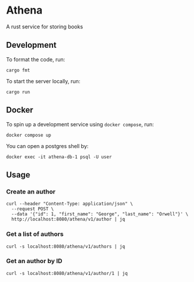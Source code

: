 # Athena
A rust service for storing books

## Development

To format the code, run:

```shell
cargo fmt
```

To start the server locally, run:

```shell
cargo run
```

## Docker

To spin up a development service using `docker compose`, run:

```shell
docker compose up
```

You can open a postgres shell by:

```shell
docker exec -it athena-db-1 psql -U user
```

## Usage

### Create an author

```shell
curl --header "Content-Type: application/json" \
  --request POST \
  --data '{"id": 1, "first_name": "George", "last_name": "Orwell"}' \
  http://localhost:8080/athena/v1/author | jq
```

### Get a list of authors

```shell
curl -s localhost:8080/athena/v1/authors | jq
```

### Get an author by ID

```shell
curl -s localhost:8080/athena/v1/author/1 | jq
```
